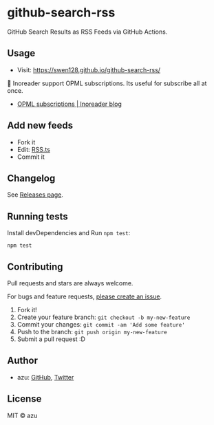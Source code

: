 # github-search-rss

GitHub Search Results as RSS Feeds via GitHub Actions.

## Usage

- Visit: https://swen128.github.io/github-search-rss/

:memo: Inoreader support OPML subscriptions. Its useful for subscribe all at once.

- [OPML subscriptions | Inoreader blog](https://www.inoreader.com/blog/2014/05/opml-subscriptions.html)

## Add new feeds

- Fork it
- Edit: [RSS.ts](src/RSS.ts)
- Commit it

## Changelog

See [Releases page](https://github.com/swen128/github-search-rss/releases).

## Running tests

Install devDependencies and Run `npm test`:

    npm test

## Contributing

Pull requests and stars are always welcome.

For bugs and feature requests, [please create an issue](https://github.com/swen128/github-search-rss/issues).

1. Fork it!
2. Create your feature branch: `git checkout -b my-new-feature`
3. Commit your changes: `git commit -am 'Add some feature'`
4. Push to the branch: `git push origin my-new-feature`
5. Submit a pull request :D

## Author

- azu: [GitHub](https://github.com/azu), [Twitter](https://twitter.com/azu_re)

## License

MIT © azu
